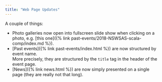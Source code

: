 ```yaml
---
title: "Web Page Updates"
---
```

A couple of things:

- Photo galleries now open into fullscreen slide show when clicking on a photo, e.g. 
  [this one]({% link past-events/2018-NSWSAS-scala-comp/index.md %}).
- [Past events]({% link past-events/index.html %}) are now structured by event
  name.  
  More precisely, they are structured by the `title` tag in the header of the event page.
- [News]({% link news.html %}) are now simply presented on a single page (they are really not that long).


